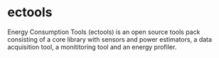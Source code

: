 ectools
=======

Energy Consumption Tools (ectools) is an open source tools pack consisting of a core library with sensors and power estimators, a data acquisition tool, a monititoring tool and an energy profiler.